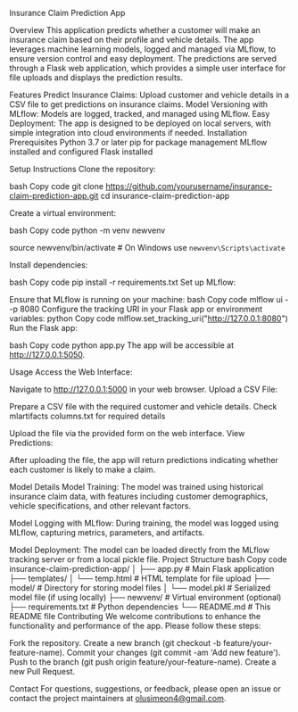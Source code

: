 Insurance Claim Prediction App

Overview
This application predicts whether a customer will make an insurance claim based on their profile and vehicle details. The app leverages machine learning models, logged and managed via MLflow, to ensure version control and easy deployment. The predictions are served through a Flask web application, which provides a simple user interface for file uploads and displays the prediction results.

Features
Predict Insurance Claims: Upload customer and vehicle details in a CSV file to get predictions on insurance claims.
Model Versioning with MLflow: Models are logged, tracked, and managed using MLflow.
Easy Deployment: The app is designed to be deployed on local servers, with simple integration into cloud environments if needed.
Installation
Prerequisites
Python 3.7 or later
pip for package management
MLflow installed and configured
Flask installed

Setup Instructions
Clone the repository:

bash
Copy code
git clone https://github.com/yourusername/insurance-claim-prediction-app.git
cd insurance-claim-prediction-app

Create a virtual environment:

bash
Copy code
python -m venv newvenv


source newvenv/bin/activate  # On Windows use `newvenv\Scripts\activate`

Install dependencies:

bash
Copy code
pip install -r requirements.txt
Set up MLflow:

Ensure that MLflow is running on your machine:
bash
Copy code
mlflow ui --p 8080
Configure the tracking URI in your Flask app or environment variables:
python
Copy code
mlflow.set_tracking_uri("http://127.0.0.1:8080")
Run the Flask app:

bash
Copy code
python app.py
The app will be accessible at http://127.0.0.1:5050.

Usage
Access the Web Interface:

Navigate to http://127.0.0.1:5000 in your web browser.
Upload a CSV File:

Prepare a CSV file with the required customer and vehicle details. Check mlartifacts columns.txt for required details

Upload the file via the provided form on the web interface.
View Predictions:

After uploading the file, the app will return predictions indicating whether each customer is likely to make a claim.

Model Details
Model Training: The model was trained using historical insurance claim data, with features including customer demographics, vehicle specifications, and other relevant factors.

Model Logging with MLflow: During training, the model was logged using MLflow, capturing metrics, parameters, and artifacts.

Model Deployment: The model can be loaded directly from the MLflow tracking server or from a local pickle file.
Project Structure
bash
Copy code
insurance-claim-prediction-app/
│
├── app.py                      # Main Flask application
├── templates/
│   └── temp.html               # HTML template for file upload
├── model/                      # Directory for storing model files
│   └── model.pkl               # Serialized model file (if using locally)
├── newvenv/                    # Virtual environment (optional)
├── requirements.txt            # Python dependencies
└── README.md                   # This README file
Contributing
We welcome contributions to enhance the functionality and performance of the app. Please follow these steps:

Fork the repository.
Create a new branch (git checkout -b feature/your-feature-name).
Commit your changes (git commit -am 'Add new feature').
Push to the branch (git push origin feature/your-feature-name).
Create a new Pull Request.

Contact
For questions, suggestions, or feedback, please open an issue or contact the project maintainers at olusimeon4@gmail.com.